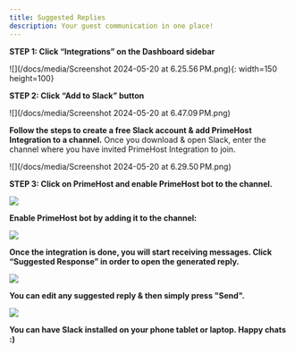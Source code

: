 ```yaml
---
title: Suggested Replies
description: Your guest communication in one place!
---
```

**STEP 1: Click “Integrations” on the Dashboard sidebar**

![](/docs/media/Screenshot 2024-05-20 at 6.25.56 PM.png){: width=150 height=100}

**STEP 2: Click “Add to Slack” button**

![](/docs/media/Screenshot 2024-05-20 at 6.47.09 PM.png)

**Follow the steps to create a free Slack account & add PrimeHost Integration to a channel.** Once you download & open Slack, enter the channel where you have invited PrimeHost Integration to join.

![](/docs/media/Screenshot 2024-05-20 at 6.29.50 PM.png)

**STEP 3: Click on PrimeHost and enable PrimeHost bot to the channel.**

<p style="text-align: start"><img src="/docs/media/Screenshot 2024-05-20 at 6.33.49 PM.png"></p><p style="text-align: start"><strong>Enable PrimeHost bot by adding it to the channel:</strong></p><p style="text-align: start"><img src="/docs/media/Screenshot 2024-05-20 at 6.35.04 PM.png"></p><p style="text-align: start"><strong>Once the integration is done, you will start receiving messages. Click “Suggested Response” in order to open the generated reply.</strong></p><p style="text-align: start"><img src="/docs/media/Screenshot 2024-05-20 at 6.38.39 PM.png"></p><p style="text-align: start"><strong>You can edit any suggested reply &amp; then simply press "Send".</strong></p><p style="text-align: start"><img src="/docs/media/Screenshot 2024-05-20 at 6.40.20 PM.png"></p><p style="text-align: start"><strong>You can have Slack installed on your phone tablet or laptop. Happy chats :)</strong></p>